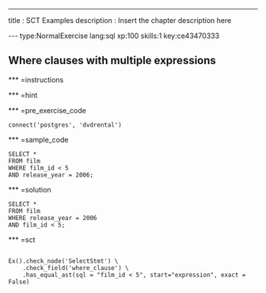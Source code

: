 ---
title       : SCT Examples
description : Insert the chapter description here

--- type:NormalExercise lang:sql xp:100 skills:1 key:ce43470333
## Where clauses with multiple expressions

*** =instructions

*** =hint

*** =pre_exercise_code
```{sql}
connect('postgres', 'dvdrental')
```

*** =sample_code
```{sql}
SELECT *
FROM film
WHERE film_id < 5
AND release_year = 2006;
```

*** =solution
```{sql}
SELECT *
FROM film
WHERE release_year = 2006
AND film_id < 5;
```

*** =sct
```{sql}

Ex().check_node('SelectStmt') \
    .check_field('where_clause') \
    .has_equal_ast(sql = "film_id < 5", start="expression", exact = False)
```
